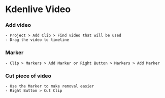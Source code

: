 # Kdenlive Video

### Add video

    - Project > Add Clip > Find video that will be used
    - Drag the video to timeline

### Marker

    - Clip > Markers > Add Marker or Right Button > Markers > Add Marker

### Cut piece of video

    - Use the Marker to make removal easier
    - Right Button > Cut Clip